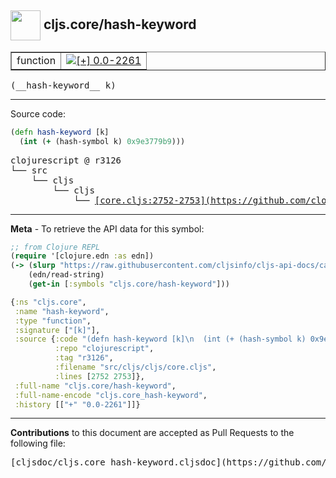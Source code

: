 ## <img width="48px" valign="middle" src="http://i.imgur.com/Hi20huC.png"> cljs.core/hash-keyword

 <table border="1">
<tr>

<td>function</td>
<td><a href="https://github.com/cljsinfo/cljs-api-docs/tree/0.0-2261"><img valign="middle" alt="[+] 0.0-2261" src="https://img.shields.io/badge/+-0.0--2261-lightgrey.svg"></a> </td>
</tr>
</table>

 <samp>
(__hash-keyword__ k)<br>
</samp>

---





Source code:

```clj
(defn hash-keyword [k]
  (int (+ (hash-symbol k) 0x9e3779b9)))
```

 <pre>
clojurescript @ r3126
└── src
    └── cljs
        └── cljs
            └── <ins>[core.cljs:2752-2753](https://github.com/clojure/clojurescript/blob/r3126/src/cljs/cljs/core.cljs#L2752-L2753)</ins>
</pre>


---

__Meta__ - To retrieve the API data for this symbol:

```clj
;; from Clojure REPL
(require '[clojure.edn :as edn])
(-> (slurp "https://raw.githubusercontent.com/cljsinfo/cljs-api-docs/catalog/cljs-api.edn")
    (edn/read-string)
    (get-in [:symbols "cljs.core/hash-keyword"]))
```

```clj
{:ns "cljs.core",
 :name "hash-keyword",
 :type "function",
 :signature ["[k]"],
 :source {:code "(defn hash-keyword [k]\n  (int (+ (hash-symbol k) 0x9e3779b9)))",
          :repo "clojurescript",
          :tag "r3126",
          :filename "src/cljs/cljs/core.cljs",
          :lines [2752 2753]},
 :full-name "cljs.core/hash-keyword",
 :full-name-encode "cljs.core_hash-keyword",
 :history [["+" "0.0-2261"]]}

```

---

__Contributions__ to this document are accepted as Pull Requests to the following file:

 <pre>
[cljsdoc/cljs.core_hash-keyword.cljsdoc](https://github.com/cljsinfo/cljs-api-docs/blob/master/cljsdoc/cljs.core_hash-keyword.cljsdoc)
</pre>

